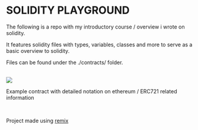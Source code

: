 # SOLIDITY PLAYGROUND

The following is a repo with my introductory course / overview i wrote on solidity.

It features solidity files with types, variables, classes and more to serve as a basic overview to solidity.

Files can be found under the ./contracts/ folder.

<br>

<img src="https://user-images.githubusercontent.com/29565530/144055606-681db1fc-6355-4eef-8799-06c85d2fa25b.png" />
<p>Example contract with detailed notation on ethereum / ERC721 related information </p>

<br>

Project made using [remix](http://remix.ethereum.org/)
